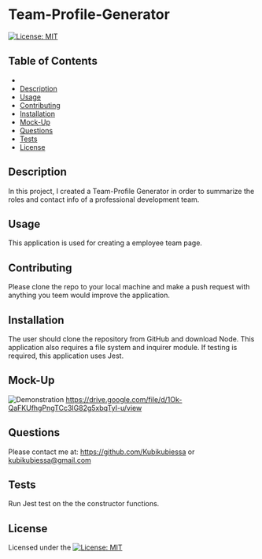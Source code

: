 # Team-Profile-Generator
  [![License: MIT](https://img.shields.io/badge/License-MIT-yellow.svg)](https://opensource.org/licenses/MIT)
  ## Table of Contents 
  -  
  - [Description](#description)
  - [Usage](#usage)
  - [Contributing](#contributing)
  - [Installation](#installation)
  - [Mock-Up](#mock-up)
  - [Questions](#questions)
  - [Tests](#tests)
  - [License](#license)
## Description
  In this project, I created a Team-Profile Generator in order to summarize the roles and contact info of a professional development team.
## Usage
  This application is used for creating a employee team page.
## Contributing
  Please clone the repo to your local machine and make a push request with anything you teem would improve the application.
## Installation
  The user should clone the repository from GitHub and download Node. This application also requires a file system and inquirer module. If testing is required, this application uses Jest.
## Mock-Up

![Demonstration](https://drive.google.com/file/d/1Ok-QaFKUfhgPngTCc3IG82g5xbqTyI-u/view)
https://drive.google.com/file/d/1Ok-QaFKUfhgPngTCc3IG82g5xbqTyI-u/view


## Questions
Please contact me at:
  https://github.com/Kubikubiessa 
  or 
  kubikubiessa@gmail.com
 ## Tests
  Run Jest test on the the constructor functions.
## License
  Licensed under the [![License: MIT](https://img.shields.io/badge/License-MIT-yellow.svg)](https://opensource.org/licenses/MIT)


